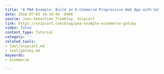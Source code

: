 ```yaml
---
title: 'A PWA Example: Build an E-Commerce Progressive Web App with Gatsby'
date: 2018-07-03 16:34:49 -0400
source: Jean-Sebastien Tremblay, Snipcart
link: https://snipcart.com/blog/pwa-example-ecommerce-gatsby
video: false
content_type: Tutorial
category: ''
related_tools:
- tool/snipcart.md
- tool/gatsby.md
keywords:
- ecommerce

---
```

